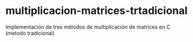 # multiplicacion-matrices-trtadicional
Implementación de tres métodos de multiplicación de matrices en C (metodo tradicional)
